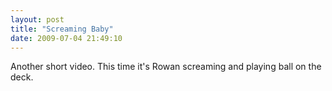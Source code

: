 ```yaml
---
layout: post
title: "Screaming Baby"
date: 2009-07-04 21:49:10
---
```

Another short video. This time it's Rowan screaming and playing ball on the deck.
